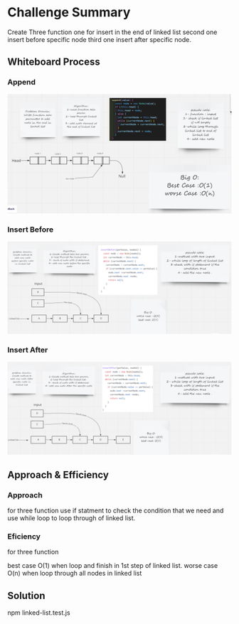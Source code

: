 # Challenge Summary
Create Three function one for insert in the end of linked list second one insert before specific node third one insert after specific node.

## Whiteboard Process
### Append

![](./Linked-list-insertion.png)

### Insert Before

![](./Insert-before.png)

### Insert After

![](./Insert-After.png)


## Approach & Efficiency

### Approach

for three function use if statment to check the condition that we need and use while loop to loop through of linked list.

### Eficiency

for three function

  best case O(1) when loop and finish in 1st step of linked list.
  worse case O(n) when loop through all nodes in linked list

## Solution
 npm linked-list.test.js
